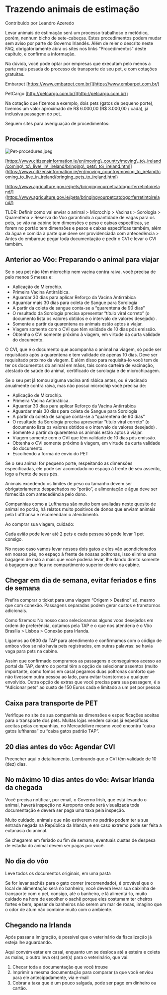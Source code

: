 # Trazendo animais de estimação

Contribuído por Leandro Azeredo

Levar animais de estimação será um processo trabalhoso e metódico, porém, nenhum bicho de sete-cabeças. Estes procedimentos podem mudar sem aviso por parte do Governo Irlandês. Além de reler o descrito neste FAQ, obrigatoriamente abra os sites nos links “Procedimentos” deste capítulo, e confirme a informação.

Na dúvida, você pode optar por empresas que executam pelo menos a parte mais pesada do processo de transporte de seu pet, e com cotações gratuitas.

Embarpet [https://www.embarpet.com.br/](https://www.embarpet.com.br/)  

PetCargo [http://petcargo.com.br/](http://petcargo.com.br/)

Na cotação que fizemos a exemplo, dois pets (gatos de pequeno porte), tivemos um valor aproximado de R$ 6.000,00 (R$ 3.000,00 / cada), já inclusiva passagem do pet..

Seguem sites para averiguação de procedimentos:

## Procedimentos

![Pet-procedures.jpeg](./images/Pet-procedures.jpeg)

[https://www.citizensinformation.ie/en/moving\_country/moving\_to\_ireland/coming\_to\_live\_in\_ireland/bringing\_pets\_to\_ireland.html](https://www.citizensinformation.ie/en/moving_country/moving_to_ireland/coming_to_live_in_ireland/bringing_pets_to_ireland.html)

[https://www.agriculture.gov.ie/pets/bringingyourpetcatdogorferretintoireland/](https://www.agriculture.gov.ie/pets/bringingyourpetcatdogorferretintoireland/)

TLDR: Definir como vai enviar o animal > Microchip > Vacinas > Sorologia > Quarentena > Reserva do Voo garantindo a quantidade de vagas para os pets, se vão na cabine tem dimensões e peso e caixas específicas, se forem no portão tem dimensões e pesos e caixas específicas também, além da água e comida à parte que deve ser providenciada com antecedência > Antes do embarque pegar toda documentação e pedir o CVI e levar o CVI também.

## Anterior ao Vôo: Preparando o animal para viajar

Se o seu pet não têm microchip nem vacina contra raiva. você precisa de pelo menos 5 meses e:

* Aplicação de Microchip.
* Primeira Vacina Antirrábica.
* Aguardar 30 dias para aplicar Reforço da Vacina Antirrábica
* Aguardar mais 30 dias para coleta de Sangue para Sorologia
* A partir da coleta de sangue conta-se a “quarentena de 90 dias”
* O resultado da Sorologia precisa apresentar “título viral correto” (o documento lista os valores obtidos e o intervalo de valores desejado) .
* Somente a partir da quarentena os animais estão aptos à viajar.
* Viagem somente com o CVI que têm validade de 10 dias pós emissão.
* Obtenha o CVI somente próximo à viagem, em virtude da curta validade do documento.

O CVI, que é o documento que acompanha o animal na viagem, só pode ser requisitado após a quarentena e tem validade de apenas 10 dias. Deve ser requisitado próximo da viagem. E além disso para requisitá-lo você tem de ter os documentos do animal em mãos, tais como carteira de vacinação, atestado de saúde do animal, certificado de sorologia e de microchipagem.

Se o seu pet já tomou alguma vacina anti rábica antes, ou é vacinado anualmente contra raiva, mas não possui microchip você precisa de:

* Aplicação de Microchip.
* Primeira Vacina Antirrábica.
* Aguardar 30 dias para aplicar Reforço da Vacina Antirrábica
* Aguardar mais 30 dias para coleta de Sangue para Sorologia
* A partir da coleta de sangue conta-se a “quarentena de 90 dias”
* O resultado da Sorologia precisa apresentar “título viral correto” (o documento lista os valores obtidos e o intervalo de valores desejado) .
* Somente a partir da quarentena os animais estão aptos à viajar.
* Viagem somente com o CVI que têm validade de 10 dias pós emissão.
* Obtenha o CVI somente próximo à viagem, em virtude da curta validade do documento.
* Escolhendo a forma de envio do PET

Se o seu animal for pequeno porte, respeitando as dimensões especificadas, ele pode ser acomodado no espaço à frente de seu assento, logo a frente de seus pés.

Animais excedendo os limites de peso ou tamanho devem ser obrigatoriamente despachados no “porão”, e alimentação e água deve ser fornecida com antecedência pelo dono.

Companhias como a Lufthansa são muito bem avaliadas neste quesito de animal no porão, há relatos muito positivos de donos que enviam animais pela Lufthansa e recomendam o atendimento.

Ao comprar sua viagem, cuidado:

Cada avião pode levar até 2 pets e cada pessoa só pode levar 1 pet consigo.

No nosso caso vamos levar nossos dois gatos e eles vão acondicionados em nossos pés, no espaço à frente de nossas poltronas, isso elimina uma bagagem de mão a mais que você poderia levar, lhe dando direito somente à bagagem que fica no compartimento superior dentro da cabine.

## Chegar em dia de semana, evitar feriados e fins de semana

Prefira comprar o ticket para uma viagem “Origem > Destino” só, mesmo que com conexão. Passagens separadas podem gerar custos e transtornos adicionais.

Como fizemos: No nosso caso selecionamos alguns voos desejados em ordem de preferência, optamos pela TAP e o que nos atenderia é o Vôo Brasília > Lisboa > Conexão para Irlanda.

Ligamos ao 0800 da TAP para atendimento e confirmamos com o código de ambos vôos se não havia pets registrados, em outras palavras: se havia vaga para pets na cabine.

Assim que confirmado compramos as passagens e conseguimos acesso ao portal da TAP, dentro do portal têm a opção de selecionar assentos (muito importante, como fomos em casal pegamos duas poltronas conforto que não tivessem outra pessoa ao lado, para evitar transtornos a qualquer envolvido. Outra opção de extras que você precisa para sua passagem, é a “Adicionar pets” ao custo de 150 Euros cada e limitado a um pet por pessoa

## Caixa para transporte de PET

Verifique no site de sua companhia as dimensões e especificações aceitas para o transporte dos pets. Muitas lojas vendem caixas já específicas aceitas pelas companhias, no Mercadolivre mesmo você encontra “caixa gatos lufthansa” ou “caixa gatos padrão TAP”.

## 20 dias antes do vôo: Agendar CVI

Preencher aqui o detalhamento. Lembrando que o CVI têm validade de 10 (dez) dias.

## No máximo 10 dias antes do vôo: Avisar Irlanda da chegada

Você precisa notificar, por email, o Governo Irish, que está levando o animal, haverá inspeção no Aeroporto onde será visualizada toda documentação e deverá ser paga uma taxa pela inspeção.

Muito cuidado, animais que não estiverem no padrão podem ter a sua entrada negada na República da Irlanda, e em caso extremo pode ser feita a eutanásia do animal.

Se chegarem em feriado ou fim de semana, eventuais custas de despesa de estadia do animal devem ser pagas por você.

## No dia do vôo

Leve todos os documentos originais, em uma pasta

Se for levar sachês para o gato comer (recomendado), é provável que o local de alimentação será no banheiro, você deverá levar sua caixinha de transporte com o pet, consigo, até o banheiro, e lá alimentá-lo, muito cuidado na hora de escolher o sachê porque eles costumam ter cheiros fortes e bem, apesar de banheiros não serem um mar de rosas, imagino que o odor de atum não combine muito com o ambiente.

## Chegando na Irlanda

Após passar a imigração, é possível que o veterinário da fiscalização já esteja lhe aguardando.

Aqui convém estar em casal, enquanto um se desloca até a esteira e coleta as malas, o outro leva o(s) pet(s) para o veterinário, que vai:

1. Checar toda a documentação que você trouxe
2. Imprimir a mesma documentação para comparar (a que você enviou para ele antecipadamente, via e-mail
3. Cobrar a taxa que é um pouco salgada, pode ser pago em dinheiro ou cartão.

